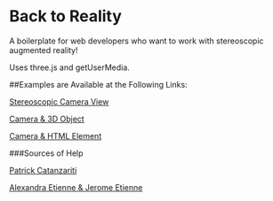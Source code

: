 Back to Reality
========

A boilerplate for web developers who want to work with stereoscopic augmented reality!

Uses three.js and getUserMedia.

##Examples are Available at the Following Links:

[Stereoscopic Camera View](https://backtoreality-camera.herokuapp.com/)

[Camera & 3D Object](https://backtoreality-3d.herokuapp.com/)

[Camera & HTML Element](https://backtoreality-video.herokuapp.comx/)

###Sources of Help

[Patrick Catanzariti](https://www.sitepoint.com/filtering-reality-with-javascript-google-cardboard/)

[Alexandra Etienne & Jerome Etienne](http://learningthreejs.com/blog/2013/04/30/closing-the-gap-between-html-and-webgl/)